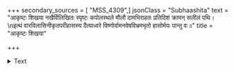 +++
secondary_sources = [ "MSS_4309",]
jsonClass = "Subhaashita"
text = "आकृष्टः शिखया नखैर्विलिखितः स्पृष्टः कपोलस्थले मौलौ दामभिराहतः प्रतिदिशं क्रामन् सलीलं पथि।  \nइत्थं वारविलासिनीकृतपरीहासस्य दैत्याध्वरे विष्णोर्वामनवेषविभ्रमभृतो हासोर्मयः पान्तु वः॥"
title = "आकृष्टः शिखया"

+++

<details><summary>Text</summary>

आकृष्टः शिखया नखैर्विलिखितः स्पृष्टः कपोलस्थले मौलौ दामभिराहतः प्रतिदिशं क्रामन् सलीलं पथि।  
इत्थं वारविलासिनीकृतपरीहासस्य दैत्याध्वरे विष्णोर्वामनवेषविभ्रमभृतो हासोर्मयः पान्तु वः॥
</details>
